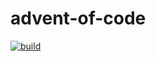 # advent-of-code

[![build](https://github.com/MarkRDavison/advent-of-code/actions/workflows/build.yaml/badge.svg)](https://github.com/MarkRDavison/advent-of-code/actions/workflows/build.yaml)